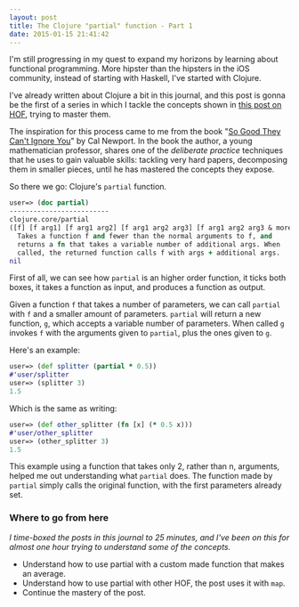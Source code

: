 ```yaml
---
layout: post
title: The Clojure "partial" function - Part 1
date: 2015-01-15 21:41:42
---
```


I'm still progressing in my quest to expand my horizons by learning about functional programming. More hipster than the hipsters in the iOS community, instead of starting with Haskell, I've started with Clojure.

I've already written about Clojure a bit in this journal, and this post is gonna be the first of a series in which I tackle the concepts shown in [this post on HOF](http://christophermaier.name/blog/2011/07/07/writing-elegant-clojure-code-using-higher-order-functions), trying to master them.

The inspiration for this process came to me from the book "[So Good They Can't Ignore You](http://www.amazon.com/Good-They-Cant-Ignore-You/dp/1455509124)" by Cal Newport. In the book the author, a young mathematician professor, shares one of the _deliberate practice_ techniques that he uses to gain valuable skills: tackling very hard papers, decomposing them in smaller pieces, until he has mastered the concepts they expose.

So there we go: Clojure's `partial` function.

```clojure
user=> (doc partial)
-------------------------
clojure.core/partial
([f] [f arg1] [f arg1 arg2] [f arg1 arg2 arg3] [f arg1 arg2 arg3 & more])
  Takes a function f and fewer than the normal arguments to f, and
  returns a fn that takes a variable number of additional args. When
  called, the returned function calls f with args + additional args.
nil
```

First of all, we can see how `partial` is an higher order function, it ticks both boxes, it takes a function as input, and produces a function as output.

Given a function `f` that takes a number of parameters, we can call `partial` with `f` and a smaller amount of parameters. `partial` will return a new function, `g`, which accepts a variable number of parameters. When called `g` invokes `f` with the arguments given to `partial`, plus the ones given to `g`.

Here's an example:

```clojure
user=> (def splitter (partial * 0.5))
#'user/splitter
user=> (splitter 3)
1.5
```

Which is the same as writing:

```clojure
user=> (def other_splitter (fn [x] (* 0.5 x)))
#'user/other_splitter
user=> (other_splitter 3)
1.5
```

This example using a function that takes only 2, rather than n, arguments, helped me out understanding what `partial` does. The function made by `partial` simply calls the original function, with the first parameters already set.

### Where to go from here

_I time-boxed the posts in this journal to 25 minutes, and I've been on this for almost one hour trying to understand some of the concepts._

* Understand how to use partial with a custom made function that makes an average.
* Understand how to use partial with other HOF, the post uses it with `map`.
* Continue the mastery of the post.